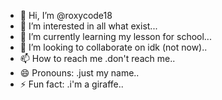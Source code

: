 - 👋 Hi, I’m @roxycode18
- 👀 I’m interested in all what exist...
- 🌱 I’m currently learning my lesson for school...
- 💞️ I’m looking to collaborate on idk (not now)..
- 📫 How to reach me .don't reach me..
- 😄 Pronouns: .just my name..
- ⚡ Fun fact: .i'm a giraffe..

<!---
roxycode18/roxycode18 is a ✨ special ✨ repository because its `README.md` (this file) appears on your GitHub profile.
You can click the Preview link to take a look at your changes.
--->
